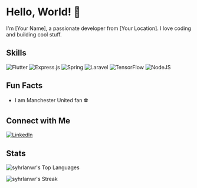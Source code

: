 
# Hello, World! 👋
I'm [Your Name], a passionate developer from [Your Location]. I love coding and building cool stuff.

## Skills

![Flutter](https://img.shields.io/badge/Flutter-%2302569B.svg?style=for-the-badge&logo=Flutter&logoColor=white) ![Express.js](https://img.shields.io/badge/express.js-%23404d59.svg?style=for-the-badge&logo=express&logoColor=%2361DAFB) ![Spring](https://img.shields.io/badge/spring-%236DB33F.svg?style=for-the-badge&logo=spring&logoColor=white) ![Laravel](https://img.shields.io/badge/laravel-%23FF2D20.svg?style=for-the-badge&logo=laravel&logoColor=white)   ![TensorFlow](https://img.shields.io/badge/TensorFlow-%23FF6F00.svg?style=for-the-badge&logo=TensorFlow&logoColor=white) ![NodeJS](https://img.shields.io/badge/node.js-6DA55F?style=for-the-badge&logo=node.js&logoColor=white)

## Fun Facts
- I am Manchester United fan ⚽

## Connect with Me

[![LinkedIn](https://img.shields.io/badge/LinkedIn-Connect-blue)](https://www.linkedin.com/in/syhrlanwr)

## Stats
![syhrlanwr's Top Languages](https://github-readme-stats.vercel.app/api/top-langs/?username=syhrlanwr&theme=vue-dark&show_icons=true&hide_border=true&layout=compact)

![syhrlanwr's Streak](https://github-readme-streak-stats.herokuapp.com/?user=syhrlanwr&theme=vue-dark&hide_border=true)

